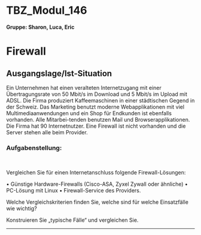 # TBZ_Modul_146
**Gruppe: Sharon, Luca, Eric**


<h1>Firewall</h1> 

<h2>Ausgangslage/Ist-Situation</h2>

Ein Unternehmen hat einen veralteten Internetzugang mit einer Übertragungsrate von 50 Mbit/s im Download und 5 Mbit/s im Upload mit ADSL. Die Firma produziert Kaffeemaschinen in einer städtischen Gegend in der Schweiz. Das Marketing benutzt moderne Webapplikationen mit viel Multimediaanwendungen und ein Shop für Endkunden ist ebenfalls vorhanden. Alle Mitarbei-tenden benutzen Mail und Browserapplikationen. Die Firma hat 90 Internetnutzer.
Eine Firewall ist nicht vorhanden und die Server stehen alle beim Provider.

<h3>Aufgabenstellung:</h3> <br>

Vergleichen Sie für einen Internetanschluss folgende Firewall-Lösungen:  

• Günstige Hardware-Firewalls (Cisco-ASA, Zyxel Zywall oder ähnliche) 
• PC-Lösung mit Linux 
• Firewall-Service des Providers. 

Welche Vergleichskriterien finden Sie, welche sind für welche Einsatzfälle wie wichtig? 

Konstruieren Sie „typische Fälle“ und vergleichen Sie.

---